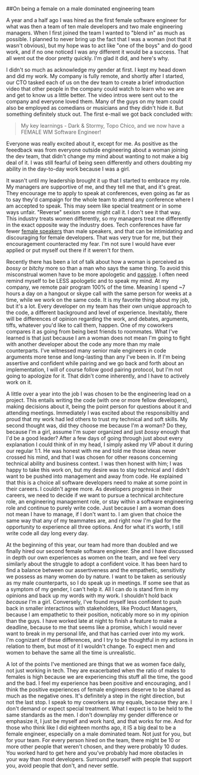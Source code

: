##On being a female on a male dominated engineering team

A year and a half ago I was hired as the first female software engineer for what was then a team of ten male developers and two male engineering managers. When I first joined the team I wanted to "blend in" as much as possible. I planned to never bring up the fact that I was a woman (not that it wasn't obvious), but my hope was to act like "one of the boys" and do good work, and if no one noticed I was any different it would be a success. That all went out the door pretty quickly. I'm glad it did, and here's why.

I didn't so much as acknowledge my gender at first. I kept my head down and did my work.  My company is fully remote, and shortly after I started, our CTO tasked each of us on the dev team to create a brief introduction video that other people in the company could watch to learn who we are and get to know us a little better. The video intros were sent out to the company and everyone loved them. Many of the guys on my team could also be employed as comedians or musicians and they didn't hide it. But something definitely stuck out. The first e-mail we got back concluded with: 

> My key learnings - Dark & Stormy, Topo Chico, and we now have a FEMALE WM Software Engineer!

Everyone was really excited about it, except for me. As positive as the feeedback was from everyone outside engineering about a woman joining the dev team, that didn't change my mind about wanting to not make a big deal of it. I was still fearful of being seen differently and others doubting my ability in the day-to-day work because I was a girl.

It wasn't until my leadership brought it up that I started to embrace my role. My managers are supportive of me, and they tell me that, and it's great. They encourage me to apply to speak at conferences, even going as far as to say they'd campaign for the whole team to attend any conference where I am accepted to speak. This may seem like special treatment or in some ways unfair. "Reverse" sexism some might call it.  I don't see it that way. This industry treats women differently, so my managers treat me differently in the exact opposite way the industry does. Tech conferences have far fewer [female speakers](http://geekfeminism.wikia.com/wiki/Women_speakers) than male speakers, and that can be intimidating and discouraging for female developers. That was very true for me, but their encouragement counteracted my fear. I'm not sure I would have ever applied or put myself out there if it weren't for them.

Recently there has been a lot of talk about how a woman is perceived as *bossy* or *bitchy* more so than a man who says the same thing. To avoid this misconstrual women have to be more apologetic and [passive](https://www.washingtonpost.com/blogs/compost/wp/2015/10/13/jennifer-lawrence-has-a-point-famous-quotes-the-way-a-woman-would-have-to-say-them-during-a-meeting/). I often need remind myself to be LESS apologetic and to speak my mind. At my company, we remote pair program 100% of the time. Meaning I spend ~7 hours a day on a hangout or skype call with the same person for weeks at a time, while we work on the same code. It is my favorite thing about my job, but it's a lot. Every developer on my team has their own unique approach to the code, a different background and level of experience. Inevitably, there will be differences of opinion regarding the work, and debates, arguments, tiffs, whatever you'd like to call them, happen. One of my coworkers compares it as going from being best friends to roommates.  What I've learned is that just because I am a woman does not mean I'm going to fight with another developer about the code any more than my male counterparts. I've witnessed many senior male engineers in code arguments more tense and long-lasting than any I've been in. If I'm being assertive and confident while pairing and we go back and forth about an implementation, I will of course follow good pairing protocol, but I'm not going to apologize for it. That didn't come inherently, and I have to actively work on it.

A little over a year into the job I was chosen to be the engineering lead on a project. This entails writing the code (with one or more fellow developers), making decisions about it, being the point person for questions about it and attending meetings. Immediately I was excited about the responsibiltiy and proud that my work had led others to trust my technical and soft skills. My second thought was, did they choose me because I'm a woman? Do they, because I'm a girl, assume I'm super organized and just *bossy* enough that I'd be a good leader? After a few days of going through just about every explanation I could think of in my head, I simply asked my VP about it during our regular 1:1. He was honest with me and told me those ideas never crossed his mind, and that I was chosen for other reasons concerning technical ability and business context. I was then honest with him; I was happy to take this work on, but my desire was to stay technical and I didn't want to be pushed into management and away from code. He explained that this is a choice all software developers need to make at some point in their careers. I couldn't agree more. As developers progress in their careers, we need to decide if we want to pursue a technical architecture role, an engineering management role, or stay within a software engineering role and continue to purely write code. Just because I am a woman does not mean I have to manage, if I don't want to. I am given that choice the same way that any of my teammates are, and right now I'm glad for the opportunity to experience all three options. And for what it's worth, I still write code all day long every day.

At the beginning of this year, our team had more than doubled and we finally hired our second female software engineer. She and I have discussed in depth our own experiences as women on the team, and we feel very similarly about the struggle to adopt a confident voice. It has been hard to find a balance between our assertiveness and the empathetic, sensitivity we possess as many women do by nature. I want to be taken as seriously as my male counterparts, so I do speak up in meetings. If some see that as a symptom of my gender, I can't help it. All I can do is stand firm in my opinions and back up my words with my work. I shouldn't hold back *because* I'm a girl. Conversely, I've found myself less confident to push back in smaller interactinos with stakeholders, like Product Managers, because I am empathetic to their position, noticably more so in my opinion than the guys. I have worked late at night to finish a feature to make a deadline, because to me that seems like a promise, which I would never want to break in my personal life, and that has carried over into my work. I'm cognizant of these differences, and I try to be thoughtful in my actions in relation to them, but most of it I wouldn't change. To expect men and women to behave the same all the time is unrealistic.

A lot of the points I've mentioned are things that we as women face daily, not just working in tech. They are exacerbated when the ratio of males to females is high because we are experiencing this stuff all the time, the good and the bad. I feel my experience has been positive and encouraging, and I think the positive experiences of female engineers deserve to be shared as much as the negative ones. It's definitely a step in the right direction, but not the last stop. I speak to my coworkers as my equals, because they are. I don't demand or expect special treatment. What I expect is to be held to the same standards as the men. I don't downplay my gender difference or emphasize it, I just be myself and work hard, and that works for me. And for those who think like I did eighteen months ago, it IS a big deal to be a female engineer, especially on a male dominated team. Not just for you, but for your team. For every person hired on the team, there might be 10 or more other people that weren't chosen, and they were probably 10 dudes. You worked hard to get here and you've probably had more obstacles in your way than most developers. Surround yourself with people that support you, avoid people that don't, and never settle.
